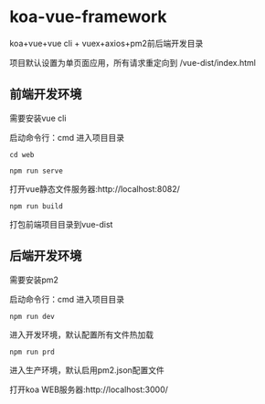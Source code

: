 # koa-vue-framework
koa+vue+vue cli + vuex+axios+pm2前后端开发目录

项目默认设置为单页面应用，所有请求重定向到 /vue-dist/index.html

## 前端开发环境
需要安装vue cli 

启动命令行：cmd 进入项目目录
```
cd web
```
```
npm run serve
```
打开vue静态文件服务器:http://localhost:8082/
```
npm run build
```
打包前端项目目录到vue-dist

## 后端开发环境
需要安装pm2 

启动命令行：cmd 进入项目目录
```
npm run dev 
```

进入开发环境，默认配置所有文件热加载
```
npm run prd
```
进入生产环境，默认启用pm2.json配置文件

打开koa WEB服务器:http://localhost:3000/


